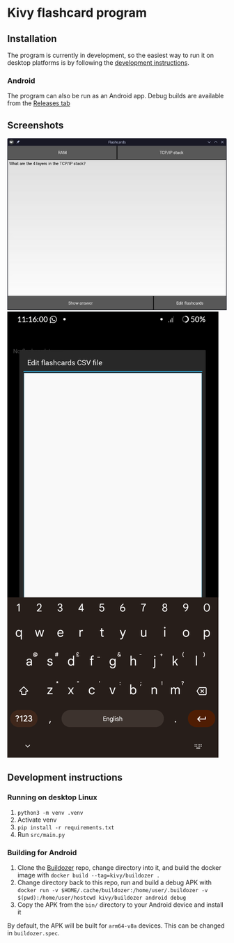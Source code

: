 # Kivy flashcard program

## Installation

The program is currently in development, so the easiest way to run it on desktop platforms is by following the [development instructions](#development-instructions).

### Android

The program can also be run as an Android app. Debug builds are available from the [Releases tab](https://github.com/RandomSearch18/kivy-flash-cards/releases)

## Screenshots

![The flashcards program running on desktop Linux, showing the question part of a flashcard](assets/desktop/question.png)
![The flashcards program running on Android, with a popup for editing the flashcards data and an on-screen keyboard](assets/android/editor.png)

## Development instructions

### Running on desktop Linux

1. `python3 -m venv .venv`
2. Activate venv
3. `pip install -r requirements.txt`
4. Run `src/main.py`

### Building for Android

1. Clone the [Buildozer](https://github.com/kivy/buildozer) repo, change directory into it, and build the docker image with `docker build --tag=kivy/buildozer .`
2. Change directory back to this repo, run and build a debug APK with `docker run -v $HOME/.cache/buildozer:/home/user/.buildozer -v $(pwd):/home/user/hostcwd kivy/buildozer android debug`
3. Copy the APK from the `bin/` directory to your Android device and install it

By default, the APK will be built for `arm64-v8a` devices. This can be changed in `buildozer.spec`.
